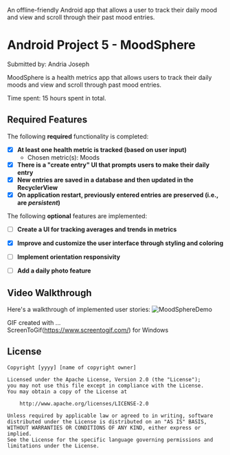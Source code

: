 An offline-friendly Android app that allows a user to track their daily mood and view and scroll through their past mood entries. 

# Android Project 5 - MoodSphere

Submitted by: Andria Joseph

MoodSphere is a health metrics app that allows users to track their daily moods and view and scroll through past mood entries.

Time spent: 15 hours spent in total.

## Required Features

The following **required** functionality is completed:

- [x] **At least one health metric is tracked (based on user input)**
   - Chosen metric(s): Moods
- [x] **There is a "create entry" UI that prompts users to make their daily entry**
- [x] **New entries are saved in a database and then updated in the RecyclerView**
- [x] **On application restart, previously entered entries are preserved (i.e., are *persistent*)**
 
The following **optional** features are implemented:

- [ ] **Create a UI for tracking averages and trends in metrics**
- [x] **Improve and customize the user interface through styling and coloring**
- [ ] **Implement orientation responsivity**
- [ ] **Add a daily photo feature**


## Video Walkthrough

Here's a walkthrough of implemented user stories:
![MoodSphereDemo](https://github.com/andria-joseph/MoodSphere/assets/104771992/2c328191-b0bf-4dee-8978-4f29104e6fd9)

GIF created with ...  
ScreenToGif(https://www.screentogif.com/) for Windows

## License

    Copyright [yyyy] [name of copyright owner]

    Licensed under the Apache License, Version 2.0 (the "License");
    you may not use this file except in compliance with the License.
    You may obtain a copy of the License at

        http://www.apache.org/licenses/LICENSE-2.0

    Unless required by applicable law or agreed to in writing, software
    distributed under the License is distributed on an "AS IS" BASIS,
    WITHOUT WARRANTIES OR CONDITIONS OF ANY KIND, either express or implied.
    See the License for the specific language governing permissions and
    limitations under the License.
